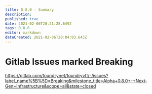 ```yaml
---
title: 0.8.0 - Summary
description: 
published: true
date: 2021-02-06T20:21:28.649Z
tags: 0.8.0
editor: markdown
dateCreated: 2021-02-06T20:04:03.643Z
---
```


# Gitlab Issues marked Breaking
https://gitlab.com/foundrynet/foundryvtt/-/issues?label_name%5B%5D=Breaking&milestone_title=Alpha+0.8.0+-+Next-Gen+Infrastructure&scope=all&state=closed